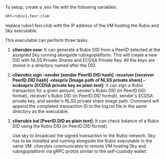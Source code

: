 To setup, create a .env file with the following variables:

```bash
SKY=rubix1.fexr.club
```

replace rubix1.fexr.club with the IP address of the VM hosting the Rubix and Sky executable.

This executable can perform three tasks:

1. **cliwrubix new**: It can generate a Rubix DID from a PeerID selected at the assigned Sky running alongside rubixgoplatform. This will create a new DID with NLSS Private Shares and ECDSA Private Key. All the keys are stored in a directory named after the DID.
2. **cliwrubix sign -sender [sender PeerID.DID hash] -receiver [receiver PeerID.DID hash] -nlsspriv [Image path of NLSS private share] -ecdsapriv [ECDSA private key as plain text]**: It can sign a Rubix transaction for a given amount, sender's Rubix DID (in PeerID.DID format), receiver's Rubix DID (in PeerID.DID format), sender's ECDSA private key, and sender's NLSS private share image path. Command will append the completed transaction ID to the log.txt file in the same directory as the executable.
3. **cliwrubix bal [PeerID.DID as plain text]**: It can check balance of a Rubix DID using the Rubix DID (in PeerID.DID format).

    Use sky to broadcast the signed transaction to the Rubix network. Sky has to be installed and running alongside the Rubix executable in the same VM. cliwrubix communicates to remote VM hosting Sky and rubixgoplatform via gRPC protos similar to the self-custody wallet.

